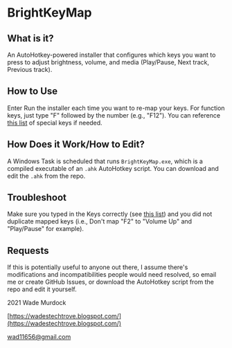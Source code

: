 # BrightKeyMap

## What is it? ##

An AutoHotkey-powered installer that configures which keys you want to press to adjust brightness, volume, and media (Play/Pause, Next track, Previous track).

## How to Use ##

Enter Run the installer each time you want to re-map your keys. For function keys, just type "F" followed by the number (e.g., "F12"). You can reference [this list](https://gist.github.com/csharpforevermore/11348986) of special keys if needed.

## How Does it Work/How to Edit? ##

A Windows Task is scheduled that runs `BrightKeyMap.exe`, which is a compiled executable of an `.ahk` AutoHotkey script. You can download and edit the `.ahk` from the repo.

## Troubleshoot ##

Make sure you typed in the Keys correctly (see [this list](https://gist.github.com/csharpforevermore/11348986)) and you did not duplicate mapped keys (i.e., Don't map "F2" to "Volume Up" and "Play/Pause" for example).

## Requests ##

If this is potentially useful to anyone out there, I assume there&#39;s modifications and incompatibilities people would need resolved, so email me or create GitHub Issues, or download the AutoHotkey script from the repo and edit it yourself.


2021 Wade Murdock

[https://wadestechtrove.blogspot.com/](https://wadestechtrove.blogspot.com/)

wad11656@gmail.com
